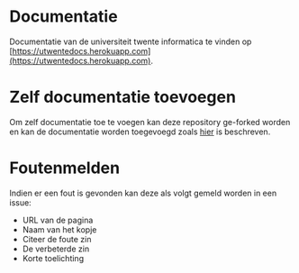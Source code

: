 Documentatie
============

Documentatie van de universiteit twente informatica te vinden op [https://utwentedocs.herokuapp.com](https://utwentedocs.herokuapp.com).

# Zelf documentatie toevoegen
Om zelf documentatie toe te voegen kan deze repository ge-forked worden en kan de documentatie worden toegevoegd zoals [hier](https://utwentedocs.herokuapp.com/documentatie.html) is beschreven.

# Foutenmelden
Indien er een fout is gevonden kan deze als volgt gemeld worden in een issue:

* URL van de pagina
* Naam van het kopje
* Citeer de foute zin
* De verbeterde zin
* Korte toelichting


